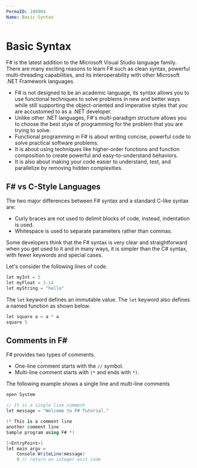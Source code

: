 ```yaml
---
PermaID: 100004
Name: Basic Syntax
---
```


# Basic Syntax

F# is the latest addition to the Microsoft Visual Studio language family. There are many exciting reasons to learn F# such as clean syntax, powerful multi-threading capabilities, and its interoperability with other Microsoft .NET Framework languages. 

 - F# is not designed to be an academic language, its syntax allows you to use functional techniques to solve problems in new and better ways while still supporting the object-oriented and imperative styles that you are accustomed to as a .NET developer.
 - Unlike other .NET languages, F#'s multi-paradigm structure allows you to choose the best style of programming for the problem that you are trying to solve. 
 - Functional programming in F# is about writing concise, powerful code to solve practical software problems. 
 - It is about using techniques like higher-order functions and function composition to create powerful and easy-to-understand behaviors. 
 - It is also about making your code easier to understand, test, and parallelize by removing hidden complexities.

## F# vs C-Style Languages 

The two major differences between F# syntax and a standard C-like syntax are:

 - Curly braces are not used to delimit blocks of code, instead, indentation is used.
 - Whitespace is used to separate parameters rather than commas.

Some developers think that the F# syntax is very clear and straightforward when you get used to it and in many ways, it is simpler than the C# syntax, with fewer keywords and special cases.

Let's consider the following lines of code.

```csharp
let myInt = 5
let myFloat = 3.14
let myString = "hello"
```

The `let` keyword defines an immutable value. The `let` keyword also defines a named function as shown below.

```csharp
let square a = a * a
square 5
```

## Comments in F#

F# provides two types of comments.

 - One-line comment starts with the `//` symbol.
 - Multi-line comment starts with `(*` and ends with `*)`.

The following example shows a single line and multi-line comments

```csharp
open System

// It is a single line comment
let message = "Welcome to F# Tutorial."

(* This is a comment line
another comment line
Sample program using F# *)

[<EntryPoint>]
let main argv =
    Console.WriteLine(message)
    0 // return an integer exit code
```
